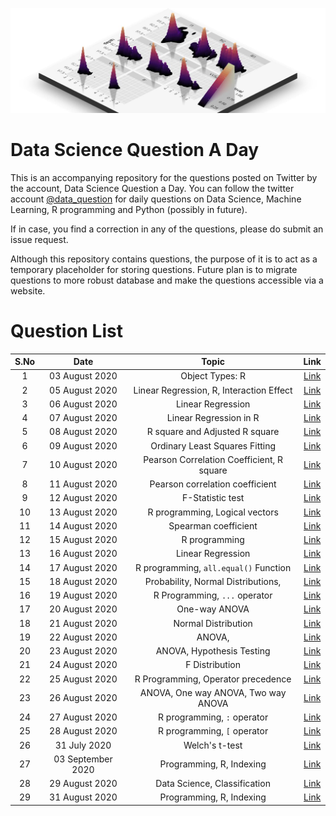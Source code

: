 ![](logo.png)
# Data Science Question A Day

This is an accompanying repository for the questions posted on Twitter by the account, Data Science Question a Day. You can follow the twitter account [@data_question](https://twitter.com/data_question) for daily questions on Data Science, Machine Learning, R programming and Python (possibly in future).

If in case, you find a correction in any of the questions, please do submit an issue request.

Although this repository contains questions, the purpose of it is to act as a temporary placeholder for storing questions. Future plan is to migrate questions to more robust database and make the questions accessible via a website.

# Question List

|S.No|Date|Topic|Link|
|:---:|:---:|:---:|:---:|
|1|03 August 2020|Object Types: R|[Link](./questions/q_03082020.md)|
|2|05 August 2020|Linear Regression,  R,  Interaction Effect|[Link](./questions/q_05082020.md)|
|3|06 August 2020|Linear Regression|[Link](./questions/q_06082020.md)|
|4|07 August 2020|Linear Regression in R|[Link](./questions/q_07082020.md)|
|5|08 August 2020|R square and Adjusted R square|[Link](./questions/q_08082020.md)|
|6|09 August 2020|Ordinary Least Squares Fitting|[Link](./questions/q_09082020.md)|
|7|10 August 2020|Pearson Correlation Coefficient,  R square|[Link](./questions/q_10082020.md)|
|8|11 August 2020|Pearson correlation coefficient|[Link](./questions/q_11082020.md)|
|9|12 August 2020|F-Statistic test|[Link](./questions/q_12082020.md)|
|10|13 August 2020|R programming,  Logical vectors|[Link](./questions/q_13082020.md)|
|11|14 August 2020|Spearman coefficient|[Link](./questions/q_14082020.md)|
|12|15 August 2020|R programming|[Link](./questions/q_15082020.md)|
|13|16 August 2020|Linear Regression|[Link](./questions/q_16082020.md)|
|14|17 August 2020|R programming,  `all.equal()` Function|[Link](./questions/q_17082020.md)|
|15|18 August 2020|Probability,  Normal Distributions, 	|[Link](./questions/q_18082020.md)|
|16|19 August 2020|R Programming,  `...` operator|[Link](./questions/q_19082020.md)|
|17|20 August 2020|One-way ANOVA|[Link](./questions/q_20082020.md)|
|18|21 August 2020|Normal Distribution|[Link](./questions/q_21082020.md)|
|19|22 August 2020|ANOVA, 	|[Link](./questions/q_22082020.md)|
|20|23 August 2020|ANOVA,  Hypothesis Testing|[Link](./questions/q_23082020.md)|
|21|24 August 2020|F Distribution|[Link](./questions/q_24082020.md)|
|22|25 August 2020|R Programming,  Operator precedence|[Link](./questions/q_25082020.md)|
|23|26 August 2020|ANOVA,  One way ANOVA,  Two way ANOVA|[Link](./questions/q_26082020.md)|
|24|27 August 2020|R programming,  `:` operator|[Link](./questions/q_27082020.md)|
|25|28 August 2020|R programming,  `[` operator|[Link](./questions/q_28082020.md)|
|26|31 July 2020|Welch's t-test|[Link](./questions/q_31072020.md)|
|27|03 September 2020|Programming,  R,  Indexing|[Link](./questions/q_03092020.md)|
|28|29 August 2020|Data Science,  Classification|[Link](./questions/q_29082020.md)|
|29|31 August 2020|Programming,  R,  Indexing|[Link](./questions/q_31082020.md)|
